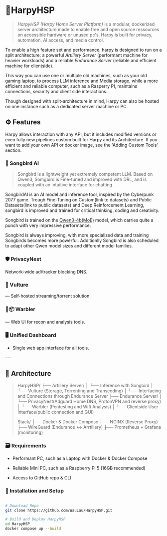 # 🪽HarpyHSP

> *HarpyHSP (Harpy Home Server Platform)* is a modular, dockerized server architecture made to enable free and open source ressources on accessible hardware or unused pc's. Harpy is built for privacy, automation, AI access, and media control.

To enable a high feature set and performance, harpy is designed to run on a split architecture: a powerful _Artillery Server_ (performant machine for heavier workloads) and a reliable _Endurance Server_ (reliable and efficient machine for clientside).

This way you can use one or multiple old machines, such as your old gaming laptop, to process LLM inference and Media storage, while a more efficient and reliable computer, such as a Rasperry PI, maintains connections, security and client side interactions.

Though designed with split-architecture in mind, Harpy can also be hosted on one instance such as a dedicated server machine or PC.

## ⚙️ Features
Harpy allows interaction with any API, but it includes modified versions or even fully new pipelines custom built for Harpy and its Architecture. If you want to add your own API or docker image, see the 'Adding Custom Tools' section.

### 🦜 Songbird AI

>Songbird is a lightweight yet extremely competent LLM. Based on Qwen3, Somgbird is Fine-tuned and improved with DRL, and is coupled with an intuitive interface for chatting.

SongbirdAI is an AI model and inference tool, inspired by the Cyberpunk 2077 game. Trough Fine-Tuning on Custom(link to datasets) and Public Datasets(link to public datasets) and Deep Reinforcement Learning, songbird is improved and trained for critical thinking, coding and creativity. 

Songbird is trained on the [Qwen3-4b(MoE)](https://github.com/QwenLM/Qwen3?tab=readme-ov-file#qwen3) model, which carries quite a punch with very impressive performance. 

Songbird is always improving, with more specialized data and training Songbirds becomes more powerful. Additionlly Songbird is also scheduled to adapt other Qwen model sizes and different model families.

### 🛡️ PrivacyNest

Network-wide ad/tracker blocking DNS.

### 🦅 Vulture

— Self-hosted streaming/torrent solution.

### 🔎📦 Warbler

— Web UI for recon and analysis tools.

### 🖥️ Unified Dashboard 
- Single web app interface for all tools.

\---

## 🧱 Architecture

>HarpyHSP/
├── Artillery Server/
│   └── Inference with Songbird
│   └── Vulture (Storage, Torrenting and Transcoding)
│   └── Interfacing and Connections through Endurance Server
├── Endurance Server/
│   └── PrivacyNest(Adguard Home DNS, ProtonVPN and reverse proxy)
│   └── Warbler (Pentesting and Wifi Analysis)
│   └── Clientside User Interface(public connection and GUI)
>
>Stack/
├── Docker & Docker Compose
├── NGINX (Reverse Proxy)
├── WireGuard (Endurance ↔ Arrtillery)
├── Prometheus + Grafana (monitoring)

### 🗃️ Requirements

- Performant PC, such as a Laptop with Docker & Docker Compose

- Reliable Mini PC, such as a Raspberry Pi 5 (16GB recommended)

- Access to GitHub repo & CLI

### 🔨 Installation and Setup

```bash

# Download Repo
git clone https://github.com/WauLau/HarpyHSP.git

# Build and Deploy HarpyHSP
cd HarpyHSP
docker compose up --build

```
